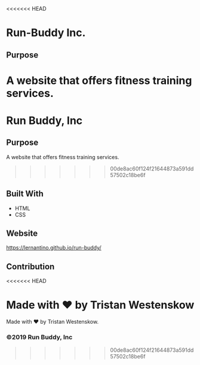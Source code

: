 <<<<<<< HEAD
# Run-Buddy Inc.

## Purpose

A website that offers fitness training services.
=======
# Run Buddy, Inc

## Purpose
A website that offers fitness training services. 
>>>>>>> 00de8ac60f124f21644873a591dd57502c18be6f

## Built With

- HTML
- CSS

## Website

https://lernantino.github.io/run-buddy/

## Contribution
<<<<<<< HEAD

Made with ❤️ by Tristan Westenskow
=======
Made with ❤️ by Tristan Westenskow.

### ©️2019 Run Buddy, Inc 
>>>>>>> 00de8ac60f124f21644873a591dd57502c18be6f
